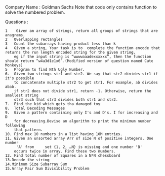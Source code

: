 Company Name : Goldman Sachs
Note that code only contains function to solve the numbered problem.


Questions :

    1    Given an array of strings, return all groups of strings that are anagrams.
    2   Overlapping rectangles
    3   Count the subarrays having product less than k
    4   Given a string, Your task is to  complete the function encode that returns the run length encoded string for the given string.
        eg if the input string is “wwwwaaadexxxxxx”, then the function should return “w4a3d1e1x6″.(Modified version of question named Cute Monkeys)
    5   Program to find Nth Ugly Number.
    6.  Given two strings str1 and str2. We say that str2 divides str1 if it's possible
        to concatenate multiple str2 to get str1. For example, ab divides abab. 
        if str2 does not divide str1, return -1. Otherwise, return the smallest string 
        str3 such that str3 divides both str1 and str2.
    7.  Find the kid which gets tha damaged toy
    8.  Total Decoding Messages 
    9.  Given a pattern containing only I's and D's. I for increasing and D 
        for decreasing.Devise an algorithm to print the minimum number following
        that pattern.
    10. Find max 10 numbers in a list having 10M entries.
    11. Given an unsorted array Arr of size N of positive integers. One number 
         'A' from     set {1, 2, …N} is missing and one number 'B' 
        occurs twice in array. Find these two numbers.
    12. Find total number of Squares in a N*N chessboard
    13.Decode the string
    14.Minimum Size Subarray Sum
    15.Array Pair Sum Divisibility Problem